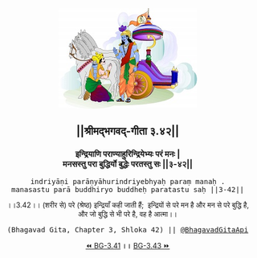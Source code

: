 <center><img src="../../asset/BG.png" alt="#API #bhagavadgitaapi #slok #nodejs #js #api #gitaapi #krishna #hinduism #vedic #ISKCON #shreemadbhagavadgita #technology"/>
<h2>||श्रीमद्‍भगवद्‍-गीता ३.४२||</h2>
<h3>इन्द्रियाणि पराण्याहुरिन्द्रियेभ्यः परं मनः |<br/>मनसस्तु परा बुद्धिर्यो बुद्धेः परतस्तु सः ||३-४२||</h3>
<pre>indriyāṇi parāṇyāhurindriyebhyaḥ paraṃ manaḥ .<br/>manasastu parā buddhiryo buddheḥ paratastu saḥ ||3-42||</pre>
<p>।।3.42।। (शरीर से) परे (श्रेष्ठ) इन्द्रियाँ कही जाती हैं;  इन्द्रियों से परे मन है और मन से परे बुद्धि है, और जो बुद्धि से भी परे है, वह है आत्मा।।</p>
<pre>(Bhagavad Gita, Chapter 3, Shloka 42) || <a href="https://twitter.com/bhagavadgitaapi">@BhagavadGitaApi</a></pre><a href="../../3/41">⏪  BG-3.41</a><b>        ।।        </b><a href="../../3/43">BG-3.43  ⏩</a></center></center>